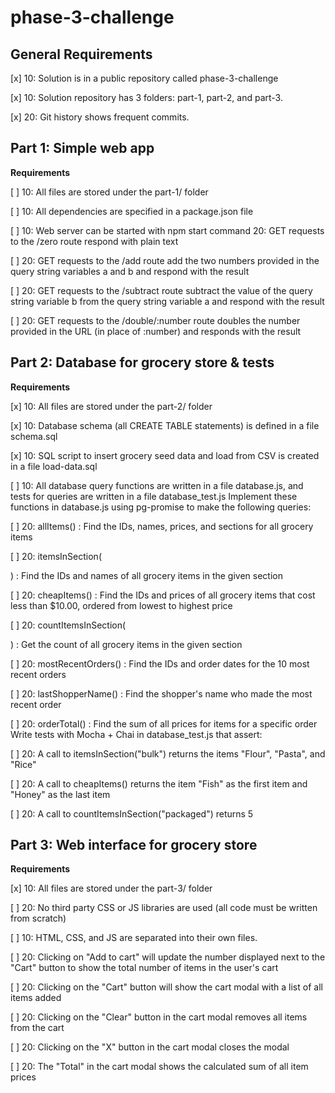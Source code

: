 # phase-3-challenge

**General Requirements**
---

 [x] 10: Solution is in a public repository called phase-3-challenge

 [x] 10: Solution repository has 3 folders: part-1, part-2, and part-3.

 [x] 20: Git history shows frequent commits.

 Part 1: Simple web app
 ---
 **Requirements**

 [ ] 10: All files are stored under the part-1/ folder

 [ ] 10: All dependencies are specified in a package.json file

 [ ] 10: Web server can be started with npm start command
 20: GET requests to the /zero route respond with plain text 

 [ ] 20: GET requests to the /add route add the two numbers provided in the query string variables a and b and respond with the result

 [ ] 20: GET requests to the /subtract route subtract the value of the query string variable b from the query string variable a and respond with the result

 [ ] 20: GET requests to the /double/:number route doubles the number provided in the URL (in place of :number) and responds with the result

Part 2: Database for grocery store & tests
---
 **Requirements**

[x] 10: All files are stored under the part-2/ folder

[x] 10: Database schema (all CREATE TABLE statements) is defined in a file schema.sql

[x] 10: SQL script to insert grocery seed data and load from CSV is created in a file load-data.sql

[ ] 10: All database query functions are written in a file database.js, and tests for queries are written in a file database_test.js
Implement these functions in database.js using pg-promise to make the following queries:

[ ] 20: allItems() : Find the IDs, names, prices, and sections for all grocery items

[ ] 20: itemsInSection(<section>) : Find the IDs and names of all grocery items in the given section

[ ] 20: cheapItems() : Find the IDs and prices of all grocery items that cost less than $10.00, ordered from lowest to highest price

[ ] 20: countItemsInSection(<section>) : Get the count of all grocery items in the given section

[ ] 20: mostRecentOrders() : Find the IDs and order dates for the 10 most recent orders

[ ] 20: lastShopperName() : Find the shopper's name who made the most recent order

[ ] 20: orderTotal(<ID>) : Find the sum of all prices for items for a specific order
Write tests with Mocha + Chai in database_test.js that assert:

[ ] 20: A call to itemsInSection("bulk") returns the items "Flour", "Pasta", and "Rice"

[ ] 20: A call to cheapItems() returns the item "Fish" as the first item and "Honey" as the last item

[ ] 20: A call to countItemsInSection("packaged") returns 5

Part 3: Web interface for grocery store
---
**Requirements**

 [x] 10: All files are stored under the part-3/ folder

 [ ] 20: No third party CSS or JS libraries are used (all code must be written from scratch)

 [ ] 10: HTML, CSS, and JS are separated into their own files.

 [ ] 20: Clicking on "Add to cart" will update the number displayed next to the "Cart" button to show the total number of items in the user's cart

 [ ] 20: Clicking on the "Cart" button will show the cart modal with a list of all items added

 [ ] 20: Clicking on the "Clear" button in the cart modal removes all items from the cart

[ ] 20: Clicking on the "X" button in the cart modal closes the modal

[ ] 20: The "Total" in the cart modal shows the calculated sum of all item prices
